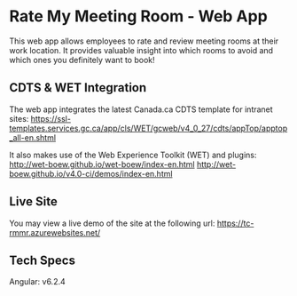 # Rate My Meeting Room - Web App

This web app allows employees to rate and review meeting rooms at their work location.
It provides valuable insight into which rooms to avoid and which ones you definitely want to book!

## CDTS & WET Integration

The web app integrates the latest Canada.ca CDTS template for intranet sites:
https://ssl-templates.services.gc.ca/app/cls/WET/gcweb/v4_0_27/cdts/appTop/apptop_all-en.shtml

It also makes use of the Web Experience Toolkit (WET) and plugins:
http://wet-boew.github.io/wet-boew/index-en.html
http://wet-boew.github.io/v4.0-ci/demos/index-en.html

## Live Site

You may view a live demo of the site at the following url:
https://tc-rmmr.azurewebsites.net/

## Tech Specs

Angular: v6.2.4
